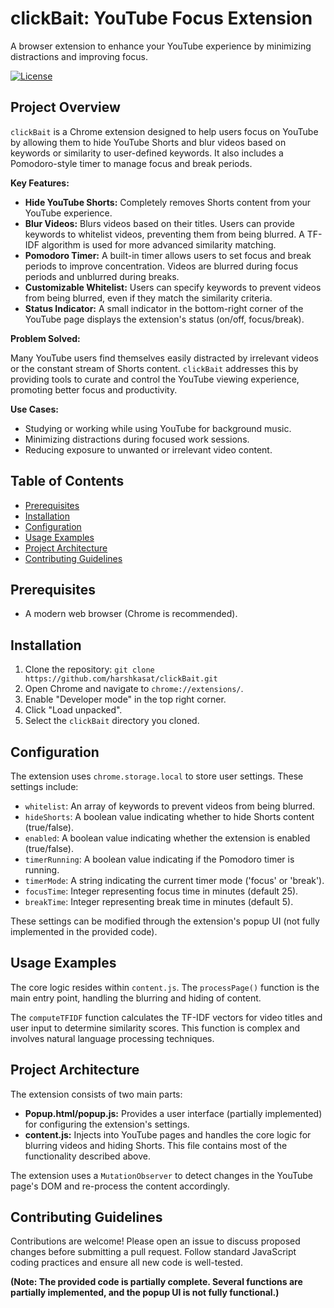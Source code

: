 # clickBait: YouTube Focus Extension

A browser extension to enhance your YouTube experience by minimizing distractions and improving focus.

[![License](https://img.shields.io/badge/License-MIT-blue.svg)](https://opensource.org/licenses/MIT)


## Project Overview

`clickBait` is a Chrome extension designed to help users focus on YouTube by allowing them to hide YouTube Shorts and blur videos based on keywords or similarity to user-defined keywords.  It also includes a Pomodoro-style timer to manage focus and break periods.

**Key Features:**

* **Hide YouTube Shorts:** Completely removes Shorts content from your YouTube experience.
* **Blur Videos:**  Blurs videos based on their titles.  Users can provide keywords to whitelist videos, preventing them from being blurred.  A TF-IDF algorithm is used for more advanced similarity matching.
* **Pomodoro Timer:**  A built-in timer allows users to set focus and break periods to improve concentration.  Videos are blurred during focus periods and unblurred during breaks.
* **Customizable Whitelist:** Users can specify keywords to prevent videos from being blurred, even if they match the similarity criteria.
* **Status Indicator:** A small indicator in the bottom-right corner of the YouTube page displays the extension's status (on/off, focus/break).


**Problem Solved:**

Many YouTube users find themselves easily distracted by irrelevant videos or the constant stream of Shorts content.  `clickBait` addresses this by providing tools to curate and control the YouTube viewing experience, promoting better focus and productivity.


**Use Cases:**

* Studying or working while using YouTube for background music.
* Minimizing distractions during focused work sessions.
* Reducing exposure to unwanted or irrelevant video content.


## Table of Contents

* [Prerequisites](#prerequisites)
* [Installation](#installation)
* [Configuration](#configuration)
* [Usage Examples](#usage-examples)
* [Project Architecture](#project-architecture)
* [Contributing Guidelines](#contributing-guidelines)


## Prerequisites

* A modern web browser (Chrome is recommended).


## Installation

1. Clone the repository: `git clone https://github.com/harshkasat/clickBait.git`
2. Open Chrome and navigate to `chrome://extensions/`.
3. Enable "Developer mode" in the top right corner.
4. Click "Load unpacked".
5. Select the `clickBait` directory you cloned.


## Configuration

The extension uses `chrome.storage.local` to store user settings. These settings include:

* `whitelist`: An array of keywords to prevent videos from being blurred.
* `hideShorts`: A boolean value indicating whether to hide Shorts content (true/false).
* `enabled`: A boolean value indicating whether the extension is enabled (true/false).
* `timerRunning`: A boolean value indicating if the Pomodoro timer is running.
* `timerMode`: A string indicating the current timer mode ('focus' or 'break').
* `focusTime`: Integer representing focus time in minutes (default 25).
* `breakTime`: Integer representing break time in minutes (default 5).


These settings can be modified through the extension's popup UI (not fully implemented in the provided code).


## Usage Examples

The core logic resides within `content.js`.  The `processPage()` function is the main entry point, handling the blurring and hiding of content.


The `computeTFIDF` function calculates the TF-IDF vectors for video titles and user input to determine similarity scores.  This function is complex and involves natural language processing techniques.


## Project Architecture

The extension consists of two main parts:

* **Popup.html/popup.js:**  Provides a user interface (partially implemented) for configuring the extension's settings.
* **content.js:** Injects into YouTube pages and handles the core logic for blurring videos and hiding Shorts.  This file contains most of the functionality described above.

The extension uses a `MutationObserver` to detect changes in the YouTube page's DOM and re-process the content accordingly.


## Contributing Guidelines

Contributions are welcome! Please open an issue to discuss proposed changes before submitting a pull request.  Follow standard JavaScript coding practices and ensure all new code is well-tested.


**(Note:  The provided code is partially complete.  Several functions are partially implemented, and the popup UI is not fully functional.)**
